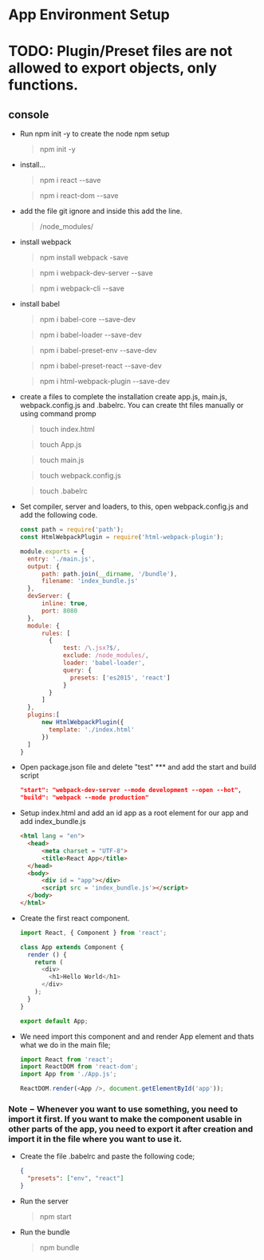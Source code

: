 # App Environment Setup

# TODO: Plugin/Preset files are not allowed to export objects, only functions.

## console

* Run npm init -y to create the node npm setup
  > npm init -y

* install...
  > npm i react --save

  > npm i react-dom --save

* add the file git ignore and inside this add the line.
  > /node_modules/

* install webpack
  > npm install webpack -save

  > npm i webpack-dev-server --save

  > npm i webpack-cli --save

* install babel

  > npm i babel-core --save-dev

  > npm i babel-loader --save-dev

  > npm i babel-preset-env --save-dev

  > npm i babel-preset-react --save-dev

  > npm i html-webpack-plugin --save-dev

* create a files to complete the installation create app.js, main.js, webpack.config.js and .babelrc. You can create tht files manually or using command promp

  > touch index.html

  > touch App.js

  > touch main.js

  > touch webpack.config.js

  > touch .babelrc

* Set compiler, server and loaders, to this, open webpack.config.js and add the following code.

  ```js
  const path = require('path');
  const HtmlWebpackPlugin = require('html-webpack-plugin');

  module.exports = {
    entry: './main.js',
    output: {
        path: path.join(__dirname, '/bundle'),
        filename: 'index_bundle.js'
    },
    devServer: {
        inline: true,
        port: 8080
    },
    module: {
        rules: [
          {
              test: /\.jsx?$/,
              exclude: /node_modules/,
              loader: 'babel-loader',
              query: {
                presets: ['es2015', 'react']
              }
          }
        ]
    },
    plugins:[
        new HtmlWebpackPlugin({
          template: './index.html'
        })
    ]
  }
  ```

* Open package.json file and delete "test" *** and add the start and build script

  ```json
  "start": "webpack-dev-server --mode development --open --hot",
  "build": "webpack --mode production"
  ```

* Setup index.html and add an id app as a root element for our app and add index_bundle.js

  ```html
  <html lang = "en">
    <head>
        <meta charset = "UTF-8">
        <title>React App</title>
    </head>
    <body>
        <div id = "app"></div>
        <script src = 'index_bundle.js'></script>
    </body>
  </html>
  ```

* Create the first react component.

  ```js
  import React, { Component } from 'react';

  class App extends Component {
    render () {
      return (
        <div>
          <h1>Hello World</h1>
        </div>
      );
    }
  }

  export default App;
  ```

* We need import this component and and render App element and thats what we do in the main file;

  ```js
  import React from 'react';
  import ReactDOM from 'react-dom';
  import App from './App.js';

  ReactDOM.render(<App />, document.getElementById('app'));
  ```

### **Note − Whenever you want to use something, you need to import it first. If you want to make the component usable in other parts of the app, you need to export it after creation and import it in the file where you want to use it.**

* Create the file .babelrc and paste the following code;
  ```json
  {
    "presets": ["env", "react"]
  }
  ```

* Run the server
  > npm start

* Run the bundle
  > npm bundle

